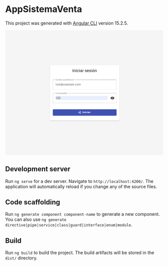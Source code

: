 # AppSistemaVenta

This project was generated with [Angular CLI](https://github.com/angular/angular-cli) version 15.2.5.


![](assets/20230528_152325_LoginCap.png)

## Development server

Run `ng serve` for a dev server. Navigate to `http://localhost:4200/`. The application will automatically reload if you change any of the source files.

## Code scaffolding

Run `ng generate component component-name` to generate a new component. You can also use `ng generate directive|pipe|service|class|guard|interface|enum|module`.

## Build

Run `ng build` to build the project. The build artifacts will be stored in the `dist/` directory.
